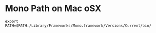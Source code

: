 # Mono Path on Mac oSX


	export PATH=$PATH:/Library/Frameworks/Mono.framework/Versions/Current/bin/

